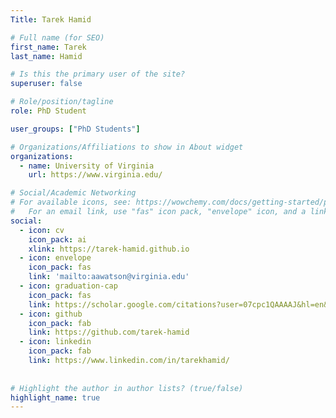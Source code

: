 ```yaml
---
Title: Tarek Hamid

# Full name (for SEO)
first_name: Tarek
last_name: Hamid

# Is this the primary user of the site?
superuser: false

# Role/position/tagline
role: PhD Student

user_groups: ["PhD Students"]

# Organizations/Affiliations to show in About widget
organizations:
  - name: University of Virginia
    url: https://www.virginia.edu/

# Social/Academic Networking
# For available icons, see: https://wowchemy.com/docs/getting-started/page-builder/#icons
#   For an email link, use "fas" icon pack, "envelope" icon, and a link in the form "mailto:your-email@example.com" or "/#contact" for contact widget.
social:
  - icon: cv
    icon_pack: ai
    xlink: https://tarek-hamid.github.io
  - icon: envelope
    icon_pack: fas
    link: 'mailto:aawatson@virginia.edu'
  - icon: graduation-cap
    icon_pack: fas
    link: https://scholar.google.com/citations?user=07cpc1QAAAAJ&hl=en&oi=sra
  - icon: github
    icon_pack: fab
    link: https://github.com/tarek-hamid
  - icon: linkedin
    icon_pack: fab
    link: https://www.linkedin.com/in/tarekhamid/
    
    
# Highlight the author in author lists? (true/false)
highlight_name: true
---
```


